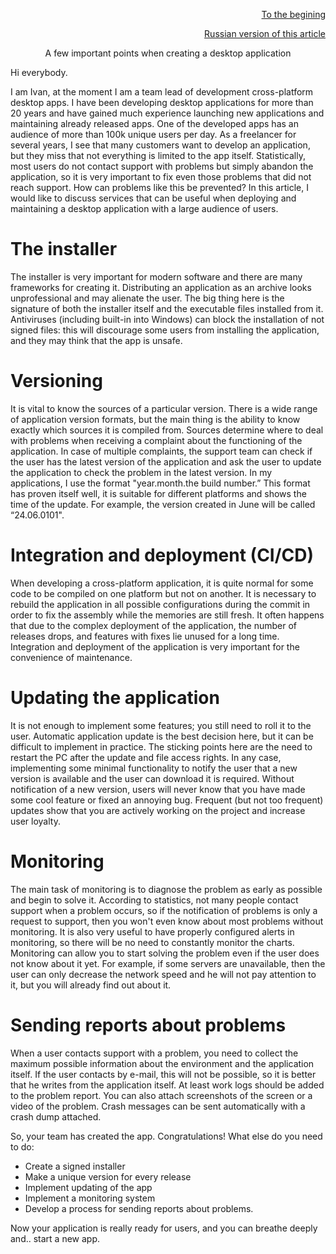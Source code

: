 <p align="right" width="100%"><a href="https://sploid.github.io/">To the begining</a></p>
<p align="right" width="100%"><a href="https://sploid.github.io/ru/desktop_services/">Russian version of this article</a></p>

<p align="center" width="100%">A few important points when creating a desktop application</p>

Hi everybody.

I am Ivan, at the moment I am a team lead of development cross-platform desktop apps. I have been developing desktop applications for more than 20 years and have gained much experience launching new applications and maintaining already released apps. One of the developed apps has an audience of more than 100k unique users per day. As a freelancer for several years, I see that many customers want to develop an application, but they miss that not everything is limited to the app itself.
Statistically, most users do not contact support with problems but simply abandon the application, so it is very important to fix even those problems that did not reach support. How can problems like this be prevented? In this article, I would like to discuss services that can be useful when deploying and maintaining a desktop application with a large audience of users.

# The installer

The installer is very important for modern software and there are many frameworks for creating it. Distributing an application as an archive looks unprofessional and may alienate the user. The big thing here is the signature of both the installer itself and the executable files installed from it. Antiviruses (including built-in into Windows) can block the installation of not signed files: this will discourage some users from installing the application, and they may think that the app is unsafe.

# Versioning

It is vital to know the sources of a particular version. There is a wide range of application version formats, but the main thing is the ability to know exactly which sources it is compiled from. Sources determine where to deal with problems when receiving a complaint about the functioning of the application. In case of multiple complaints, the support team can check if the user has the latest version of the application and ask the user to update the application to check the problem in the latest version. In my applications, I use the format "year.month.the build number.” This format has proven itself well, it is suitable for different platforms and shows the time of the update. For example, the version created in June will be called “24.06.0101".

# Integration and deployment (CI/CD)

When developing a cross-platform application, it is quite normal for some code to be compiled on one platform but not on another. It is necessary to rebuild the application in all possible configurations during the commit in order to fix the assembly while the memories are still fresh. It often happens that due to the complex deployment of the application, the number of releases drops, and features with fixes lie unused for a long time. Integration and deployment of the application is very important for the convenience of maintenance.

# Updating the application

It is not enough to implement some features; you still need to roll it to the user. Automatic application update is the best decision here, but it can be difficult to implement in practice. The sticking points here are the need to restart the PC after the update and file access rights. In any case, implementing some minimal functionality to notify the user that a new version is available and the user can download it is required. Without notification of a new version, users will never know that you have made some cool feature or fixed an annoying bug. Frequent (but not too frequent) updates show that you are actively working on the project and increase user loyalty.

# Monitoring

The main task of monitoring is to diagnose the problem as early as possible and begin to solve it. According to statistics, not many people contact support when a problem occurs, so if the notification of problems is only a request to support, then you won't even know about most problems without monitoring. It is also very useful to have properly configured alerts in monitoring, so there will be no need to constantly monitor the charts. Monitoring can allow you to start solving the problem even if the user does not know about it yet. For example, if some servers are unavailable, then the user can only decrease the network speed and he will not pay attention to it, but you will already find out about it.

# Sending reports about problems

When a user contacts support with a problem, you need to collect the maximum possible information about the environment and the application itself. If the user contacts by e-mail, this will not be possible, so it is better that he writes from the application itself. At least work logs should be added to the problem report. You can also attach screenshots of the screen or a video of the problem. Crash messages can be sent automatically with a crash dump attached.

So, your team has created the app. Congratulations! What else do you need to do:

- Create a signed installer
- Make a unique version for every release
- Implement updating of the app
- Implement a monitoring system
- Develop a process for sending reports about problems.

Now your application is really ready for users, and you can breathe deeply and.. start a new app.
